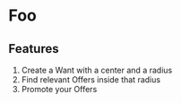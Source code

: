 # Foo

## Features

1. Create a Want with a center and a radius
2. Find relevant Offers inside that radius
3. Promote your Offers
